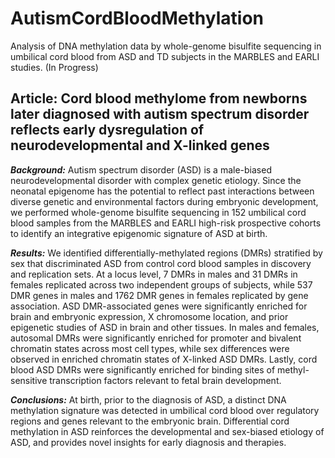 # AutismCordBloodMethylation
Analysis of DNA methylation data by whole-genome bisulfite sequencing in umbilical cord blood from ASD and TD subjects in the MARBLES and EARLI studies. (In Progress)

## Article: Cord blood methylome from newborns later diagnosed with autism spectrum disorder reflects early dysregulation of neurodevelopmental and X-linked genes

***Background:*** Autism spectrum disorder (ASD) is a male-biased neurodevelopmental disorder with complex genetic etiology. Since the neonatal epigenome has the potential to reflect past interactions between diverse genetic and environmental factors during embryonic development, we performed whole-genome bisulfite sequencing in 152 umbilical cord blood samples from the MARBLES and EARLI high-risk prospective cohorts to identify an integrative epigenomic signature of ASD at birth. 

***Results:*** We identified differentially-methylated regions (DMRs) stratified by sex that discriminated ASD from control cord blood samples in discovery and replication sets. At a locus level, 7 DMRs in males and 31 DMRs in females replicated across two independent groups of subjects, while 537 DMR genes in males and 1762 DMR genes in females replicated by gene association. ASD DMR-associated genes were significantly enriched for brain and embryonic expression, X chromosome location, and prior epigenetic studies of ASD in brain and other tissues. In males and females, autosomal DMRs were significantly enriched for promoter and bivalent chromatin states across most cell types, while sex differences were observed in enriched chromatin states of X-linked ASD DMRs. Lastly, cord blood ASD DMRs were significantly enriched for binding sites of methyl-sensitive transcription factors relevant to fetal brain development.

***Conclusions:*** At birth, prior to the diagnosis of ASD, a distinct DNA methylation signature was detected in umbilical cord blood over regulatory regions and genes relevant to the embryonic brain. Differential cord methylation in ASD reinforces the developmental and sex-biased etiology of ASD, and provides novel insights for early diagnosis and therapies.
